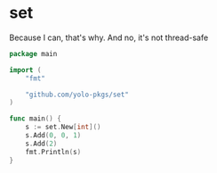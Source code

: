 # set

Because I can, that's why. And no, it's not thread-safe

```go
package main

import (
	"fmt"

	"github.com/yolo-pkgs/set"
)

func main() {
	s := set.New[int]()
	s.Add(0, 0, 1)
	s.Add(2)
	fmt.Println(s)
}
```

